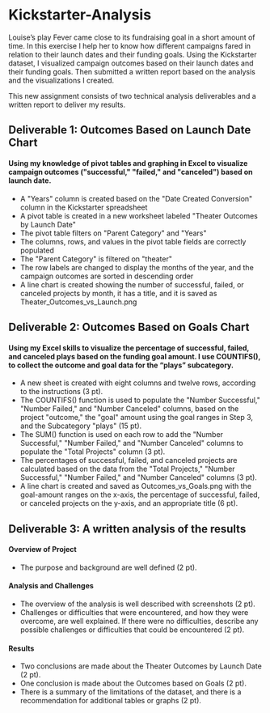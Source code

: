 # Kickstarter-Analysis
Louise’s play Fever came close to its fundraising goal in a short amount of time. In this exercise I help her to know how different campaigns fared in relation to their launch dates and their funding goals. Using the Kickstarter dataset, I visualized campaign outcomes based on their launch dates and their funding goals. Then submitted a written report based on the analysis and the visualizations I created.

This new assignment consists of two technical analysis deliverables and a written report to deliver my results.

## Deliverable 1: Outcomes Based on Launch Date Chart
#### Using my knowledge of pivot tables and graphing in Excel to visualize campaign outcomes ("successful," "failed," and "canceled") based on launch date.
- A "Years" column is created based on the "Date Created Conversion" column in the Kickstarter spreadsheet
- A pivot table is created in a new worksheet labeled "Theater Outcomes by Launch Date"
- The pivot table filters on "Parent Category" and "Years"
- The columns, rows, and values in the pivot table fields are correctly populated
- The "Parent Category" is filtered on "theater"
- The row labels are changed to display the months of the year, and the campaign outcomes are sorted in descending order
- A line chart is created showing the number of successful, failed, or canceled projects by month, it has a title, and it is saved as Theater_Outcomes_vs_Launch.png

## Deliverable 2: Outcomes Based on Goals Chart
#### Using my Excel skills to visualize the percentage of successful, failed, and canceled plays based on the funding goal amount. I use COUNTIFS(), to collect the outcome and goal data for the “plays” subcategory.
- A new sheet is created with eight columns and twelve rows, according to the instructions (3 pt).
- The COUNTIFS() function is used to populate the "Number Successful," "Number Failed," and "Number Canceled" columns, based on the project "outcome," the "goal" amount using the goal ranges in Step 3, and the Subcategory "plays" (15 pt).
- The SUM() function is used on each row to add the "Number Successful," "Number Failed," and "Number Canceled" columns to populate the "Total Projects" column (3 pt).
- The percentages of successful, failed, and canceled projects are calculated based on the data from the "Total Projects," "Number Successful," "Number Failed," and "Number Canceled" columns (3 pt).
- A line chart is created and saved as Outcomes_vs_Goals.png with the goal-amount ranges on the x-axis, the percentage of successful, failed, or canceled projects on the y-axis, and an appropriate title (6 pt).

## Deliverable 3: A written analysis of the results
#### Overview of Project
- The purpose and background are well defined (2 pt).
#### Analysis and Challenges
- The overview of the analysis is well described with screenshots (2 pt).
- Challenges or difficulties that were encountered, and how they were overcome, are well explained. If there were no difficulties, describe any possible challenges or difficulties that could be encountered (2 pt).
#### Results
- Two conclusions are made about the Theater Outcomes by Launch Date (2 pt).
- One conclusion is made about the Outcomes based on Goals (2 pt).
- There is a summary of the limitations of the dataset, and there is a recommendation for additional tables or graphs (2 pt).
